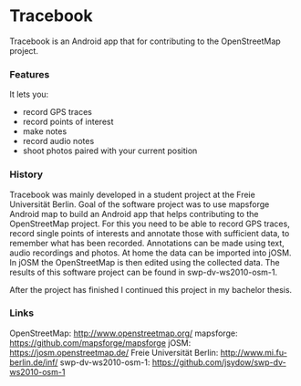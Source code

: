 # Tracebook

Tracebook is an Android app that for contributing to the OpenStreetMap project.

### Features

It lets you:

 - record GPS traces
 - record points of interest
 - make notes
 - record audio notes
 - shoot photos paired with your current position
 
 ### History
 
 Tracebook was mainly developed in a student project at the Freie Universität Berlin. Goal of the software project was to use
 mapsforge Android map to build an Android app that helps contributing to the OpenStreetMap project. For this you need to be
 able to record GPS traces, record single points of interests and annotate those with sufficient data, to remember what has been
 recorded. Annotations can be made using text, audio recordings and photos. At home the data can be imported into jOSM. 
 In jOSM the OpenStreetMap is then edited using the collected data.
 The results of this software project can be found in swp-dv-ws2010-osm-1.
 
 After the project has finished I continued this project in my bachelor thesis.

### Links

OpenStreetMap: http://www.openstreetmap.org/
mapsforge: https://github.com/mapsforge/mapsforge
jOSM: https://josm.openstreetmap.de/
Freie Universität Berlin: http://www.mi.fu-berlin.de/inf/
swp-dv-ws2010-osm-1: https://github.com/jsydow/swp-dv-ws2010-osm-1
